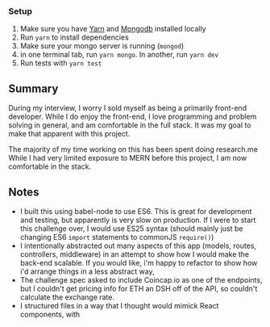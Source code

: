 ### Setup
1. Make sure you have [Yarn](https://yarnpkg.com) and [Mongodb](https://www.mongodb.com) installed locally
2. Run `yarn` to install dependencies
3. Make sure your mongo server is running (`mongod`)
4. in one terminal tab, run `yarn mongo`. In another, run `yarn dev`
5. Run tests with `yarn test`

## Summary
During my interview, I worry I sold myself as being a primarily front-end developer. While I do enjoy the front-end, I love programming and problem solving in general, and am comfortable in the full stack. It was my goal to make that apparent with this project.

The majority of my time working on this has been spent doing research.me While I had very limited exposure to MERN before this project, I am now comfortable in the stack.

## Notes
* I built this using babel-node to use ES6. This is great for development and testing, but apparently is very slow on production. If I were to start this challenge over, I would use ES25 syntax (should mainly just be changing ES6 `import` statements to commonJS `require()`)
* I intentionally abstracted out many aspects of this app (models, routes, controllers, middleware) in an attempt to show how I would make the back-end scalable. If you would like, i'm happy to refactor to show how i'd arrange things in a less abstract way,
* The challenge spec asked to include Coincap.io as one of the endpoints, but I couldn't get pricing info for ETH an DSH off of the API, so couldn't calculate the exchange rate.
* I structured files in a way that I thought would mimick React components, with 
